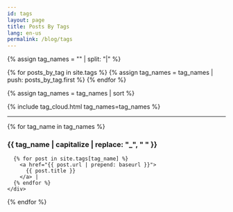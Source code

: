 ```yaml
---
id: tags
layout: page
title: Posts By Tags
lang: en-us
permalink: /blog/tags
---
```


{% assign tag_names = "" | split: "|"  %}

{% for posts_by_tag in site.tags %}
{% assign tag_names = tag_names | push: posts_by_tag.first %}
{% endfor %}

{% assign tag_names = tag_names | sort %}

{% include tag_cloud.html tag_names=tag_names %}

<hr>

<section class="posts-by-tags">
  {% for tag_name in tag_names %}
    <div>
      <h3 id="{{ tag_name }}">
        {{ tag_name | capitalize | replace: "_", " " }}
      </h3>

      {% for post in site.tags[tag_name] %}
        <a href="{{ post.url | prepend: baseurl }}">
          {{ post.title }}
        </a> |
      {% endfor %}
    </div>

{% endfor %}

</section>
